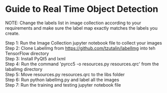 # Guide to Real Time Object Detection

NOTE: Change the labels list in image collection according to your requirements and make sure the label map exactly matches the labels you create.

Step 1: Run the Image Collection jupyter notebook file to collect your images<br />
Step 2: Clone LabelImg from https://github.com/tzutalin/labelImg into teh TensorFlow directory<br />
Step 3: Install PyQt5 and lxml<br />
Step 4: Run the command 'pyrcc5 -o resources.py resources.qrc' from the labalImg directory<br />
Step 5: Move resources.py resources.qrc to the libs folder<br />
Step 6: Run python labelImg.py and label all the images<br />
Step 7: Run the training and testing jupyter notebook file<br />
